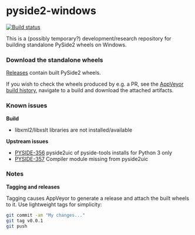 # pyside2-windows

[![Build status](https://ci.appveyor.com/api/projects/status/fhgrc83ql9w09kei/branch/master?svg=true)](https://ci.appveyor.com/project/fredrikaverpil/pyside2-windows/branch/master)

This is a (possibly temporary?) development/research repository for building standalone PySide2 wheels on Windows.


### Download the standalone wheels

[Releases](https://github.com/fredrikaverpil/pyside2-windows/releases) contain built PySide2 wheels.

If you wish to check the wheels produced by e.g. a PR, see the [AppVeyor build history](https://ci.appveyor.com/project/fredrikaverpil/pyside2-windows/history), navigate to a build and download the attached artifacts.


### Known issues

**Build**
- libxml2/libxslt libraries are not installed/available

**Upstream issues**
- [PYSIDE-356](https://bugreports.qt.io/browse/PYSIDE-356) pyside2uic of pyside-tools installs for Python 3 only
- [PYSIDE-357](https://bugreports.qt.io/browse/PYSIDE-357) Compiler module missing from pyside2uic


### Notes

**Tagging and releases**

Tagging causes AppVeyor to generate a release and attach the built wheels to it. Use lightweight tags for simplicity:

```bash
git commit -am "My changes..."
git tag v0.0.1
git push
```
